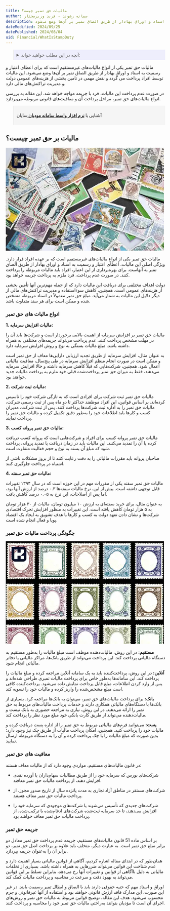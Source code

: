 ```yaml
---
title: مالیات حق تمبر چیست؟
author: سمانه رشوند - فربد وزیرمختار
description: مالیات حق تمبر یکی از انواع مالیات‌های غیرمستقیم است که برای اعطای اعتبار و رسمیت به اسناد و اوراق بهادار از طریق الصاق تمبر بر آن‌ها وضع می‌شود.
dateModified: 2024/09/25
datePublished: 2024/08/04
uid: Financial/WhatIsStampDuty
---
```


<blockquote style="background-color:#eeeefc; padding:0.5rem">
<details>
   <summary>آنچه در این مطلب خواهید خواند:</summary>
  <ul>
    <li>مالیات بر حق تمبر چیست؟</li>
    <li>انواع مالیات های حق تمبر</li>
    <li>چگونگی پرداخت مالیات حق تمبر</li>
    <li>معافیت های حق تمبر</li>
    <li>جریمه حق تمبر</li>
  </ul>
  </details>
</blockquote>

مالیات حق تمبر یکی از انواع مالیات‌های غیرمستقیم است که برای اعطای اعتبار و رسمیت به اسناد و اوراق بهادار از طریق الصاق تمبر بر آن‌ها وضع می‌شود. این مالیات توسط افراد پرداخت می گردد و نقش مهمی در تامین بخشی از هزینه‌های عمومی دولت و مدیریت تراکنش‌های مالی دارد.

 در صورت عدم پرداخت این مالیات، فرد با جریمه مواجه خواهد شد. این مقاله به بررسی انواع مالیات‌های حق تمبر، مراحل پرداخت آن و معافیت‌های قانونی مربوطه می‌پردازد.

<blockquote style="background-color:#f5f5f5; padding:0.5rem">
<p><strong>آشنایی با <a href="https://www.hooshkar.com/Software/Sayan/Module/TpTaxGov" target="_blank">نرم افزار واسط سامانه مودیان
</a> سایان</strong></p></blockquote>

## مالیات بر حق تمبر چیست؟

![مالیات بر حق تمبر چیست؟](./Images/WhatIsStampDutyTax.webp)

مالیات حق تمبر یکی از انواع مالیات‌های غیرمستقیم است که بر عهده افراد قرار دارد. ویژگی اصلی این مالیات، اعطای اعتبار و رسمیت به اسناد و اوراق بهادار از طریق الصاق تمبر به آنهاست. برای بهره‌برداری از این اعتبار، افراد باید مالیات مربوطه را پرداخت کنند. در صورت عدم پرداخت، فرد ملزم به پرداخت جریمه خواهد بود. 

دولت اهداف مختلفی برای دریافت این مالیات دارد که از جمله مهم‌ترین آنها تأمین بخشی از هزینه‌های عمومی است. همچنین، کاهش سوءاستفاده و مدیریت تراکنش‌های مالی از دیگر دلایل این مالیات به شمار می‌آید. مبلغ حق تمبر معمولاً در اسناد مربوطه مشخص شده و ممکن است برای هر سند متفاوت باشد.

### انواع مالیات های حق تمبر

**1.	مالیات افزایش سرمایه:**

مالیات حق تمبر بر افزایش سرمایه از اهمیت بالایی برخوردار است و شرکت‌ها باید آن را در مهلت مشخص پرداخت کنند. عدم پرداخت می‌تواند جریمه‌های مختلفی به همراه داشته باشد. مبلغ مالیات بستگی به نوع و روش افزایش سرمایه دارد. 

به عنوان مثال، افزایش سرمایه از طریق تجدید ارزیابی دارایی‌ها معاف از حق تمبر است و ممکن است در صورت انجام منظم افزایش سرمایه در طی پنج‌سال، معافیت مالیاتی اعمال شود. همچنین، شرکت‌هایی که قبلاً کاهش سرمایه داشته و حالا افزایش سرمایه می‌دهند، فقط به میزان حق تمبر پرداخت‌شده قبلی خود ملزم به پرداخت مالیات جدید خواهند بود.

**2.	مالیات ثبت شرکت:**

مالیات حق تمبر ثبت شرکت برای افرادی است که به تازگی شرکت خود را تاسیس کرده‌اند. بر اساس قوانین، این افراد موظفند حداکثر تا دو ماه پس از ثبت رسمی شرکت، مالیات حق تمبر را به اداره ثبت شرکت‌ها پرداخت کنند. پس از ثبت شرکت، مدیران کسب و کارها باید اطلاعات خود را به‌طور دقیق تکمیل کرده و مالیات حق تمبر را پرداخت نمایند.

**3. مالیات حق تمبر پروانه کسب:**

مالیات حق تمبر پروانه کسب برای افراد و شرکت‌هایی است که پروانه کسب دریافت کرده یا آن را تمدید می‌کنند. این مالیات باید در زمان دریافت یا تمدید پروانه، پرداخت شود که مبلغ آن بسته به نوع و حجم فعالیت متفاوت است. 

صاحبان پروانه باید مقررات مالیاتی را به دقت رعایت کنند تا از بروز مشکلات ناشی از اشتباه در پرداخت جلوگیری کنند.

**4.	مالیات حق تمبر سفته:**

مالیات حق تمبر سفته یکی از مقررات مهم در این حوزه است که در سال ۱۳۹۴ تغییرات قابل توجهی داشته است. پیش از این، نرخ مالیات سفته‌ها ۰.۳ درصد از ارزش آنها بود، اما پس از اصلاحات، این نرخ به ۰.۰۵ درصد کاهش یافت.

 به عنوان مثال، برای خرید سفته‌ای به ارزش ۱۰ میلیون تومان، مالیات از ۳۰ هزار تومان به ۵ هزار تومان کاهش یافته است. این تغییرات به منظور افزایش تحرک اقتصادی شرکت‌ها و نشان دادن تعهد دولت به کسب و کارها با هدف تشویق به ایجاد یک اقتصاد پویا و فعال  انجام شده است.

### چگونگی پرداخت مالیات حق تمبر

![چگونگی پرداخت مالیات حق تمبر](./Images/Stamp.webp)

**مستقیم:** در این روش، مالیات‌دهنده موظف است مبلغ مالیات را به‌طور مستقیم به دستگاه مالیاتی پرداخت کند. این پرداخت می‌تواند از طریق بانک‌ها، مراکز مالیاتی یا دفاتر مالیاتی انجام شود.

**آنلاین:** در این روش، پرداخت‌کننده باید به یک سامانه آنلاین مراجعه کرده و مبلغ مالیات را پرداخت کند. این سامانه‌ها به‌طور خاص برای پرداخت مالیات تمبری طراحی شده‌اند و پس از وارد کردن اطلاعات، مبلغ قابل پرداخت نمایش داده می‌شود. پرداخت‌کننده کافی است مبلغ مشخص‌شده را واریز کرده و مالیات خود را تسویه کند.

**بانک:** برای پرداخت مالیات‌های حق تمبر، می‌توان به بانک‌ها مراجعه کرد. بسیاری از بانک‌ها با دستگاه‌های مالیاتی همکاری دارند و خدمات پرداخت مالیات‌های مربوط به حق تمبر را ارائه می‌دهند. در این روش، نیازی به مراجعه حضوری به بانک نیست و مالیات‌دهنده می‌تواند از طریق کارت بانکی خود مبلغ مورد نظر را پرداخت کند.

**پست:** می‌توانید فرم‌های مالیاتی مربوط به حق تمبر را از اداره پست دریافت کرده و مالیات خود را پرداخت کنید. همچنین، امکان پرداخت مالیات از طریق چک نیز وجود دارد؛ بدین صورت که مبلغ مالیات را با چک پرداخت کرده و آن را به دستگاه مربوطه ارسال نمایید.

### معافیت های حق تمبر

در قانون مالیات‌های مستقیم، مواردی وجود دارد که از مالیات معاف هستند:
- شرکت‌های بورس که سرمایه خود را از طریق مطالبات سهام‌داران یا آورده نقدی افزایش دهند، از پرداخت مالیات حق تمبر معافند.

- شرکت‌های مستقر در مناطق آزاد تجاری به مدت پانزده سال از تاریخ صدور مجوز، از پرداخت مالیات حق تمبر معاف هستند. 

- شرکت‌های جدیدی که تأسیس می‌شوند یا شرکت‌های موجودی که سرمایه خود را افزایش می‌دهند، تا حد سرمایه ثبت‌شده شرکت‌های ادغام‌شده یا ترکیب‌شده، از پرداخت مالیات حق تمبر معاف خواهند بود.

 ### جریمه حق تمبر

 بر اساس ماده 51 قانون مالیات‌های مستقیم، جریمه عدم پرداخت حق تمبر معادل دو برابر مبلغ حق تمبر است. به عبارت دیگر، متخلف باید علاوه بر پرداخت اصل حق تمبر، دو برابر آن را به‌عنوان جریمه بپردازد.

همان‌طور که در ابتدای مقاله اشاره کردیم، آگاهی از قوانین مالیاتی بسیار اهمیت دارد و عدم شناخت این قوانین می‌تواند ضررهایی به همراه داشته باشد. بسیاری از تخلفات مالیاتی به دلیل ناآگاهی از قوانین و تغییرات آنها رخ می‌دهد، بنابراین تسلط بر این قوانین می‌تواند به بهبود دقت و سرعت در محاسبه و پرداخت مالیات کمک کند.

اوراق و اسناد مهم که جنبه حقوقی دارند باید با الصاق و ابطال تمبر رسمیت یابند. در غیر این صورت، این مدارک فاقد ارزش قانونی خواهند بود و استفاده از آنها غیرقانونی و جرم محسوب می‌شود. هدف این مقاله، توضیح قوانین مربوط به مالیات حق تمبر و روش‌های اجرای آن است تا مؤدیان بتوانند به‌راحتی مالیات حق تمبر خود را محاسبه و پرداخت کنند.
